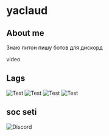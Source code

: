 # yaclaud

## About me

Знаю питон пишу ботов для дискорд


video

## Lags

![Test](https://img.shields.io/badge/Python-rgb(247,217,89)?style=for-the-badge&logo=Python)
![Test](https://img.shields.io/badge/SQLITE-rgb(24,132,201)?style=for-the-badge&logo=SQLITE)
![Test](https://img.shields.io/badge/HTML-rgb(214,59,28)?style=for-the-badge&logo=HTML)
![Test](https://img.shields.io/badge/CSS-rgb(37,75,221)?style=for-the-badge&logo=CSS)





## soc seti

![Discord](https://img.shields.io/discord/681216134854475816?color=blue&label=Discord&logo=Discord&logoColor=white&style=for-the-badge)

